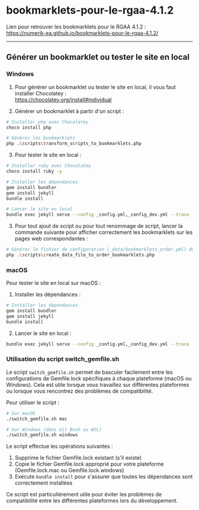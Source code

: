 # bookmarklets-pour-le-rgaa-4.1.2

Lien pour retrouver les bookmarklets pour le RGAA 4.1.2 :  
https://numerik-ea.github.io/bookmarklets-pour-le-rgaa-4.1.2/

---
## Générer un bookmarklet ou tester le site en local

### Windows

1. Pour générer un bookmarklet ou tester le site en local, il vous faut installer Chocolatey :  
https://chocolatey.org/install#individual


2. Générer un bookmarklet à partir d'un script :
```bash
# Installer php avec Chocolatey
choco install php
```

```bash
# Générer les bookmarklets
php .\scripts\transform_scripts_to_bookmarklets.php
```

3. Pour tester le site en local :
```bash
# Installer ruby avec Chocolatey
choco install ruby -y
```

```bash
# Installer les dépendances
gem install bundler
gem install jekyll
bundle install
```

```bash
# Lancer le site en local
bundle exec jekyll serve --config _config.yml,_config_dev.yml --trace
```

3. Pour tout ajout de script ou pour tout renommage de script, lancer la commande suivante pour afficher correctement les bookmarklets sur les pages web correspondantes :
```bash
# Générer le fichier de configuration (_data/bookmarklets_order.yml) des noms de bookmarklets dans l'ordre naturel
php .\scripts\create_data_file_to_order_bookmarklets.php
```

### macOS
Pour tester le site en local sur macOS :

1. Installer les dépendances :
```bash
# Installer les dépendances
gem install bundler
gem install jekyll
bundle install
```

2. Lancer le site en local :
```bash
bundle exec jekyll serve --config _config.yml,_config_dev.yml --trace
```

### Utilisation du script switch_gemfile.sh

Le script `switch_gemfile.sh` permet de basculer facilement entre les configurations de Gemfile.lock spécifiques à chaque plateforme (macOS ou Windows). Cela est utile lorsque vous travaillez sur différentes plateformes ou lorsque vous rencontrez des problèmes de compatibilité.

Pour utiliser le script :

```bash
# Sur macOS
./switch_gemfile.sh mac

# Sur Windows (dans Git Bash ou WSL)
./switch_gemfile.sh windows
```

Le script effectue les opérations suivantes :
1. Supprime le fichier Gemfile.lock existant (s'il existe)
2. Copie le fichier Gemfile.lock approprié pour votre plateforme (Gemfile.lock.mac ou Gemfile.lock.windows)
3. Exécute `bundle install` pour s'assurer que toutes les dépendances sont correctement installées

Ce script est particulièrement utile pour éviter les problèmes de compatibilité entre les différentes plateformes lors du développement.

